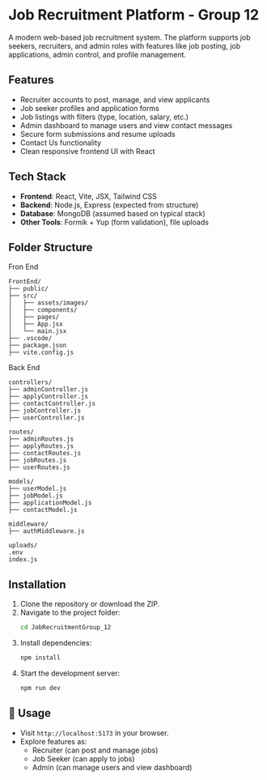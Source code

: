 # Job Recruitment Platform - Group 12

A modern web-based job recruitment system. The platform supports job seekers, recruiters, and admin roles with features like job posting, job applications, admin control, and profile management.

##  Features

-  Recruiter accounts to post, manage, and view applicants
-  Job seeker profiles and application forms
-  Job listings with filters (type, location, salary, etc.)
-  Admin dashboard to manage users and view contact messages
-  Secure form submissions and resume uploads
-  Contact Us functionality
-  Clean responsive frontend UI with React

##  Tech Stack

- **Frontend**: React, Vite, JSX, Tailwind CSS
- **Backend**: Node.js, Express (expected from structure)
- **Database**: MongoDB (assumed based on typical stack)
- **Other Tools**: Formik + Yup (form validation), file uploads

## Folder Structure 
Fron End

```
FrontEnd/
├── public/
├── src/
│   ├── assets/images/
│   ├── components/
│   ├── pages/
│   ├── App.jsx
│   └── main.jsx
├── .vscode/
├── package.json
├── vite.config.js
```
Back End
```
controllers/
├── adminController.js
├── applyController.js
├── contactController.js
├── jobController.js
├── userController.js

routes/
├── adminRoutes.js
├── applyRoutes.js
├── contactRoutes.js
├── jobRoutes.js
├── userRoutes.js

models/
├── userModel.js
├── jobModel.js
├── applicationModel.js
├── contactModel.js

middleware/
├── authMiddleware.js

uploads/ 
.env
index.js
```
## Installation

1. Clone the repository or download the ZIP.
2. Navigate to the project folder:
   ```bash
   cd JobRecruitmentGroup_12
   ```
3. Install dependencies:
   ```bash
   npm install
   ```
4. Start the development server:
   ```bash
   npm run dev
   ```

## 🧪 Usage

- Visit `http://localhost:5173` in your browser.
- Explore features as:
  - Recruiter (can post and manage jobs)
  - Job Seeker (can apply to jobs)
  - Admin (can manage users and view dashboard)



